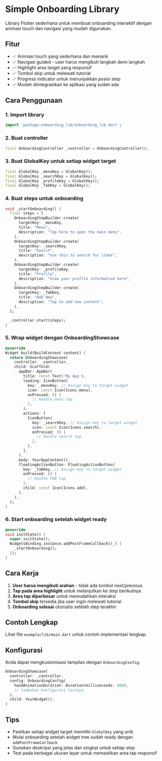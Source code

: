 # Simple Onboarding Library

Library Flutter sederhana untuk membuat onboarding interaktif dengan animasi touch dan navigasi yang mudah digunakan.

## Fitur

- ✅ Animasi touch yang sederhana dan menarik
- ✅ Navigasi guided - user harus mengikuti langkah demi langkah
- ✅ Highlight area target yang responsif
- ✅ Tombol skip untuk melewati tutorial
- ✅ Progress indicator untuk menunjukkan posisi step
- ✅ Mudah diintegrasikan ke aplikasi yang sudah ada

## Cara Penggunaan

### 1. Import library

```dart
import 'package:onboarding_lib/onboarding_lib.dart';
```

### 2. Buat controller

```dart
final OnboardingController _controller = OnboardingController();
```

### 3. Buat GlobalKey untuk setiap widget target

```dart
final GlobalKey _menuKey = GlobalKey();
final GlobalKey _searchKey = GlobalKey();
final GlobalKey _profileKey = GlobalKey();
final GlobalKey _fabKey = GlobalKey();
```

### 4. Buat steps untuk onboarding

```dart
void _startOnboarding() {
  final steps = [
    OnboardingStepBuilder.create(
      targetKey: _menuKey,
      title: "Menu",
      description: "Tap here to open the main menu",
    ),
    OnboardingStepBuilder.create(
      targetKey: _searchKey,
      title: "Search",
      description: "Use this to search for items",
    ),
    OnboardingStepBuilder.create(
      targetKey: _profileKey,
      title: "Profile",
      description: "View your profile information here",
    ),
    OnboardingStepBuilder.create(
      targetKey: _fabKey,
      title: "Add New",
      description: "Tap to add new content",
    ),
  ];

  _controller.start(steps);
}
```

### 5. Wrap widget dengan OnboardingShowcase

```dart
@override
Widget build(BuildContext context) {
  return OnboardingShowcase(
    controller: _controller,
    child: Scaffold(
      appBar: AppBar(
        title: const Text('My App'),
        leading: IconButton(
          key: _menuKey, // Assign key to target widget
          icon: const Icon(Icons.menu),
          onPressed: () {
            // Handle menu tap
          },
        ),
        actions: [
          IconButton(
            key: _searchKey, // Assign key to target widget
            icon: const Icon(Icons.search),
            onPressed: () {
              // Handle search tap
            },
          ),
        ],
      ),
      body: YourAppContent(),
      floatingActionButton: FloatingActionButton(
        key: _fabKey, // Assign key to target widget
        onPressed: () {
          // Handle FAB tap
        },
        child: const Icon(Icons.add),
      ),
    ),
  );
}
```

### 6. Start onboarding setelah widget ready

```dart
@override
void initState() {
  super.initState();
  WidgetsBinding.instance.addPostFrameCallback((_) {
    _startOnboarding();
  });
}
```

## Cara Kerja

1. **User harus mengikuti arahan** - tidak ada tombol next/previous
2. **Tap pada area highlight** untuk melanjutkan ke step berikutnya
3. **Area tap diperbesar** untuk memudahkan interaksi
4. **Tombol skip** tersedia jika user ingin melewati tutorial
5. **Onboarding selesai** otomatis setelah step terakhir

## Contoh Lengkap

Lihat file `example/lib/main.dart` untuk contoh implementasi lengkap.

## Konfigurasi

Anda dapat mengkustomisasi tampilan dengan `OnboardingConfig`:

```dart
OnboardingShowcase(
  controller: _controller,
  config: OnboardingConfig(
    handAnimationDuration: Duration(milliseconds: 800),
    // tambahan konfigurasi lainnya
  ),
  child: YourWidget(),
)
```

## Tips

- Pastikan setiap widget target memiliki `GlobalKey` yang unik
- Mulai onboarding setelah widget tree sudah ready dengan `addPostFrameCallback`
- Gunakan deskripsi yang jelas dan singkat untuk setiap step
- Test pada berbagai ukuran layar untuk memastikan area tap responsif
